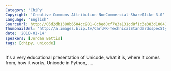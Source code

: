 ```yaml
---
Category: 'ChiPy'
Copyright: 'Creative Commons Attribution-NonCommercial-ShareAlike 3.0'
Language: 'English'
SourceUrl: http://05d2db1380b6504cc981-8cbed8cf7e3a131cd8f1c3e383d10041.r93.cf2.rackcdn.com/chipy/581_technical-standards-spec-style-analysis-of-unicode.ogv
ThumbnailUrl: 'http://a.images.blip.tv/CarlFK-TechnicalStandardsspecStyleAnalysisOfUnicode223.png'
date: '2010-01-14'
speakers: [Jordan Bettis]
tags: [chipy, unicode]
---
```

It's a very educational presentation of Unicode, what it is, where it comes
from, how it works, Unicode in Python, ....

